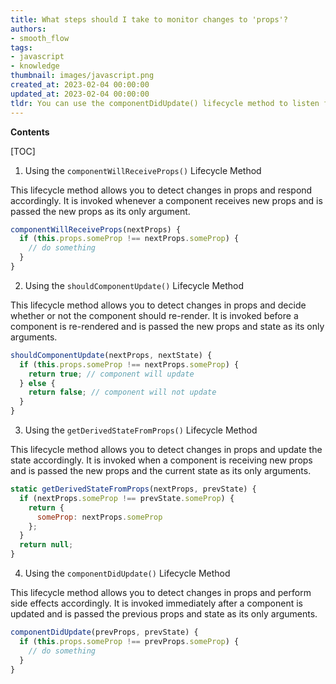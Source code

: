 ```yaml
---
title: What steps should I take to monitor changes to 'props'?
authors:
- smooth_flow
tags:
- javascript
- knowledge
thumbnail: images/javascript.png
created_at: 2023-02-04 00:00:00
updated_at: 2023-02-04 00:00:00
tldr: You can use the componentDidUpdate() lifecycle method to listen for changes in props.
---
```


**Contents**

[TOC]

1. Using the `componentWillReceiveProps()` Lifecycle Method

This lifecycle method allows you to detect changes in props and respond accordingly. It is invoked whenever a component receives new props and is passed the new props as its only argument.

```js
componentWillReceiveProps(nextProps) {
  if (this.props.someProp !== nextProps.someProp) {
    // do something
  }
}
```

2. Using the `shouldComponentUpdate()` Lifecycle Method

This lifecycle method allows you to detect changes in props and decide whether or not the component should re-render. It is invoked before a component is re-rendered and is passed the new props and state as its only arguments.

```js
shouldComponentUpdate(nextProps, nextState) {
  if (this.props.someProp !== nextProps.someProp) {
    return true; // component will update
  } else {
    return false; // component will not update
  }
}
```

3. Using the `getDerivedStateFromProps()` Lifecycle Method

This lifecycle method allows you to detect changes in props and update the state accordingly. It is invoked when a component is receiving new props and is passed the new props and the current state as its only arguments.

```js
static getDerivedStateFromProps(nextProps, prevState) {
  if (nextProps.someProp !== prevState.someProp) {
    return {
      someProp: nextProps.someProp
    };
  }
  return null;
}
```

4. Using the `componentDidUpdate()` Lifecycle Method

This lifecycle method allows you to detect changes in props and perform side effects accordingly. It is invoked immediately after a component is updated and is passed the previous props and state as its only arguments.

```js
componentDidUpdate(prevProps, prevState) {
  if (this.props.someProp !== prevProps.someProp) {
    // do something
  }
}
```
